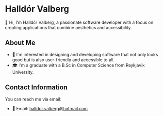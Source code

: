 # Halldór Valberg

👋 Hi, I'm Halldór Valberg, a passionate software developer with a focus on creating applications that combine aesthetics and accessibility.

## About Me

- 👀 I'm interested in designing and developing software that not only looks good but is also user-friendly and accessible to all.
- 🎓 I'm a graduate with a B.Sc in Computer Science from Reykjavik University.

## Contact Information

You can reach me via email:

- 📧 Email: halldor.valberg@hotmail.com

<!---
halldorvalberg/halldorvalberg is a ✨ special ✨ repository because its `README.md` (this file) appears on your GitHub profile.
You can click the Preview link to take a look at your changes.
--->
